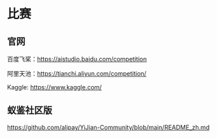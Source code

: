 
# 比赛

## 官网

百度飞桨：https://aistudio.baidu.com/competition

阿里天池：https://tianchi.aliyun.com/competition/

Kaggle: https://www.kaggle.com/


## 蚁鉴社区版
https://github.com/alipay/YiJian-Community/blob/main/README_zh.md
